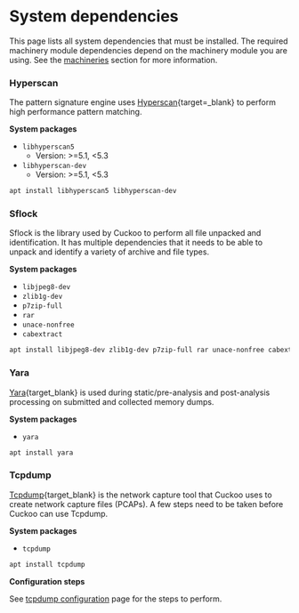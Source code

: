 # System dependencies

This page lists all system dependencies that must be installed. The required machinery module dependencies depend on the machinery
module you are using. See the [machineries](machineries.md) section for more information.

### Hyperscan

The pattern signature engine uses [Hyperscan](https://www.hyperscan.io/about/){target=_blank} to perform high performance pattern matching.

**System packages**

- `libhyperscan5`
    - Version: >=5.1, <5.3
- `libhyperscan-dev`
    - Version: >=5.1, <5.3

```bash
apt install libhyperscan5 libhyperscan-dev
```

### Sflock

Sflock is the library used by Cuckoo to perform all file unpacked and identification. It has multiple dependencies that it needs
to be able to unpack and identify a variety of archive and file types.

**System packages**

- `libjpeg8-dev`
- `zlib1g-dev`
- `p7zip-full`
- `rar`
- `unace-nonfree`
- `cabextract`

```bash
apt install libjpeg8-dev zlib1g-dev p7zip-full rar unace-nonfree cabextract
```

### Yara

[Yara](https://virustotal.github.io/yara/){target_blank} is used during static/pre-analysis and post-analysis processing on submitted and collected memory dumps.

**System packages**

- `yara`

```bash
apt install yara
```

### Tcpdump

[Tcpdump](https://www.tcpdump.org/){target_blank} is the network capture tool that Cuckoo uses to create network capture files (PCAPs). A few steps need to be taken before Cuckoo can use Tcpdump. 

**System packages**

- `tcpdump`

```bash
apt install tcpdump
```

**Configuration steps**

See [tcpdump configuration](../configuration/system.md#tcpdump) page for the steps to perform.